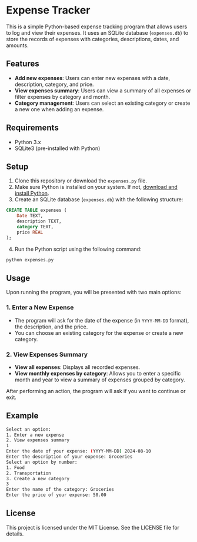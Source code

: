 # Expense Tracker

This is a simple Python-based expense tracking program that allows users to log and view their expenses. It uses an SQLite database (`expenses.db`) to store the records of expenses with categories, descriptions, dates, and amounts.

## Features

- **Add new expenses**: Users can enter new expenses with a date, description, category, and price.
- **View expenses summary**: Users can view a summary of all expenses or filter expenses by category and month.
- **Category management**: Users can select an existing category or create a new one when adding an expense.

## Requirements

- Python 3.x
- SQLite3 (pre-installed with Python)

## Setup

1. Clone this repository or download the `expenses.py` file.
2. Make sure Python is installed on your system. If not, [download and install Python](https://www.python.org/downloads/).
3. Create an SQLite database (`expenses.db`) with the following structure:

```sql
CREATE TABLE expenses (
    Date TEXT,
    description TEXT,
    category TEXT,
    price REAL
);
```
4. Run the Python script using the following command:

```bash
python expenses.py
```
## Usage

Upon running the program, you will be presented with two main options:

### 1. Enter a New Expense

- The program will ask for the date of the expense (in `YYYY-MM-DD` format), the description, and the price.
- You can choose an existing category for the expense or create a new category.

### 2. View Expenses Summary

- **View all expenses**: Displays all recorded expenses.
- **View monthly expenses by category**: Allows you to enter a specific month and year to view a summary of expenses grouped by category.

After performing an action, the program will ask if you want to continue or exit.

## Example

```bash
Select an option:
1. Enter a new expense
2. View expenses summary
1
Enter the date of your expense: (YYYY-MM-DD) 2024-08-10
Enter the description of your expense: Groceries
Select an option by number:
1. Food
2. Transportation
3. Create a new category
3
Enter the name of the category: Groceries
Enter the price of your expense: 50.00
```
## License

This project is licensed under the MIT License. See the LICENSE file for details.
